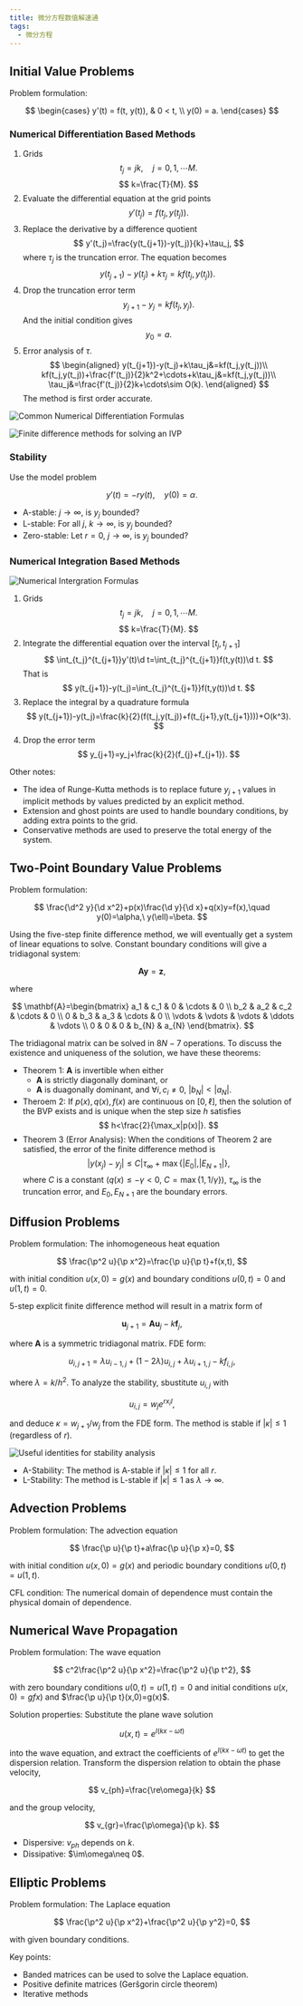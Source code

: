 ```yaml
---
title: 微分方程数值解速通
tags:
  - 微分方程
---
```


## Initial Value Problems

Problem formulation:

$$
\begin{cases}
    y'(t) = f(t, y(t)), & 0 < t, \\
    y(0) = a.
\end{cases}
$$

### Numerical Differentiation Based Methods

1. Grids
   $$
   t_j=jk,\quad j=0,1,\cdots M.
   $$
   $$
   k=\frac{T}{M}.
   $$
2. Evaluate the differential equation at the grid points
   $$
   y'(t_j)=f(t_j,y(t_j)).
   $$
3. Replace the derivative by a difference quotient
   $$
   y'(t_j)=\frac{y(t_{j+1})-y(t_j)}{k}+\tau_j,
   $$
   where $\tau_j$ is the truncation error. The equation becomes
   $$
   y(t_{j+1})-y(t_j)+k\tau_j=kf(t_j,y(t_j)).\
   $$
4. Drop the truncation error term
   $$
   y_{j+1}-y_j=kf(t_j,y_j).
   $$
   And the initial condition gives
   $$
   y_0=a.
   $$
5. Error analysis of $\tau$.
   $$
   \begin{aligned}
        y(t_{j+1})-y(t_j)+k\tau_j&=kf(t_j,y(t_j))\\
        kf(t_j,y(t_j))+\frac{f'(t_j)}{2}k^2+\cdots+k\tau_j&=kf(t_j,y(t_j))\\
        \tau_j&=\frac{f'(t_j)}{2}k+\cdots\sim O(k).
   \end{aligned}
   $$
   The method is first order accurate.

![Common Numerical Differentiation Formulas](https://img.duanyll.com/img/20240904163930.png)

![Finite difference methods for solving an IVP](https://img.duanyll.com/img/20240904164016.png)

### Stability

Use the model problem

$$
y'(t)=-ry(t),\quad y(0)=\alpha.
$$

- A-stable: $j\to\infty$, is $y_j$ bounded?
- L-stable: For all $j$, $k\to\infty$, is $y_j$ bounded?
- Zero-stable: Let $r=0$, $j\to\infty$, is $y_j$ bounded?

### Numerical Integration Based Methods

![Numerical Intergration Formulas](https://img.duanyll.com/img/20240904164112.png)

1. Grids
   $$
   t_j=jk,\quad j=0,1,\cdots M.
   $$
   $$
   k=\frac{T}{M}.
   $$
2. Integrate the differential equation over the interval $[t_j,t_{j+1}]$
   $$
   \int_{t_j}^{t_{j+1}}y'(t)\d t=\int_{t_j}^{t_{j+1}}f(t,y(t))\d t.
   $$
   That is
   $$
   y(t_{j+1})-y(t_j)=\int_{t_j}^{t_{j+1}}f(t,y(t))\d t.
   $$
3. Replace the integral by a quadrature formula
   $$
   y(t_{j+1})-y(t_j)=\frac{k}{2}(f(t_j,y(t_j))+f(t_{j+1},y(t_{j+1})))+O(k^3).
   $$
4. Drop the error term
   $$
    y_{j+1}=y_j+\frac{k}{2}(f_{j}+f_{j+1}).
   $$

Other notes:

- The idea of Runge-Kutta methods is to replace future $y_{j+1}$ values in implicit methods by values predicted by an explicit method.
- Extension and ghost points are used to handle boundary conditions, by adding extra points to the grid.
- Conservative methods are used to preserve the total energy of the system.

## Two-Point Boundary Value Problems

Problem formulation:

$$
\frac{\d^2 y}{\d x^2}+p(x)\frac{\d y}{\d x}+q(x)y=f(x),\quad y(0)=\alpha,\ y(\ell)=\beta.
$$

Using the five-step finite difference method, we will eventually get a system of linear equations to solve. Constant boundary conditions will give a tridiagonal system:

$$
\mathbf{A}\mathbf{y}=\mathbf{z},
$$

where

$$
\mathbf{A}=\begin{bmatrix}
    a_1 & c_1 & 0 & \cdots & 0 \\
    b_2 & a_2 & c_2 & \cdots & 0 \\
    0 & b_3 & a_3 & \cdots & 0 \\
    \vdots & \vdots & \vdots & \ddots & \vdots \\
    0 & 0 & 0 & b_{N} & a_{N}
\end{bmatrix}.
$$

The tridiagonal matrix can be solved in $8N-7$ operations. To discuss the existence and uniqueness of the solution, we have these theorems:

- Theorem 1: $\mathbf{A}$ is invertible when either
  - $\mathbf{A}$ is strictly diagonally dominant, or
  - $\mathbf{A}$ is duagonally dominant, and $\forall i, c_i\neq 0$, $|b_N| < |a_N|$.
- Theroem 2: If $p(x), q(x), f(x)$ are continuous on $[0,\ell]$, then the solution of the BVP exists and is unique when the step size $h$ satisfies
  $$
  h<\frac{2}{\max_x|p(x)|}.
  $$
- Theorem 3 (Error Analysis): When the conditions of Theorem 2 are satisfied, the error of the finite difference method is
  $$
  |y(x_j)-y_j|\leq C|\tau_\infty+\max\{|E_0|,|E_{N+1}|\},
  $$
  where $C$ is a constant ($q(x)\leq -\gamma<0$, $C=\max\{1,1/\gamma\}$), $\tau_\infty$ is the truncation error, and $E_0, E_{N+1}$ are the boundary errors.

## Diffusion Problems

Problem formulation: The inhomogeneous heat equation

$$
\frac{\p^2 u}{\p x^2}=\frac{\p u}{\p t}+f(x,t),
$$

with initial condition $u(x,0)=g(x)$ and boundary conditions $u(0,t)=0$ and $u(1,t)=0$.

5-step explicit finite difference method will result in a matrix form of

$$
\mathbf{u}_{j+1}=\mathbf{Au}_j-k\mathbf{f}_j,
$$

where $\mathbf{A}$ is a symmetric tridiagonal matrix. FDE form:

$$
u_{i,j+1}=\lambda u_{i-1,j}+(1-2\lambda)u_{i,j}+\lambda u_{i+1,j}-k f_{i,j},
$$

where $\lambda=k/h^2$. To analyze the stability, sbustitute $u_{i,j}$ with

$$
u_{i,j}=w_je^{rx_iI},
$$

and deduce $\kappa=w_{j+1}/w_j$ from the FDE form. The method is stable if $|\kappa|\leq 1$ (regardless of $r$).

![Useful identities for stability analysis](https://img.duanyll.com/img/20240904230607.png)

- A-Stability: The method is A-stable if $|\kappa|\leq 1$ for all $r$.
- L-Stability: The method is L-stable if $|\kappa|\leq 1$ as $\lambda\to\infty$.

## Advection Problems

Problem formulation: The advection equation

$$
\frac{\p u}{\p t}+a\frac{\p u}{\p x}=0,
$$

with initial condition $u(x,0)=g(x)$ and periodic boundary conditions $u(0,t)=u(1,t)$.

CFL condition: The numerical domain of dependence must contain the physical domain of dependence.

## Numerical Wave Propagation

Problem formulation: The wave equation

$$
c^2\frac{\p^2 u}{\p x^2}=\frac{\p^2 u}{\p t^2},
$$

with zero boundary conditions $u(0,t)=u(1,t)=0$ and initial conditions $u(x,0)=gfx)$ and $\frac{\p u}{\p t}(x,0)=g(x)$.

Solution properties: Substitute the plane wave solution

$$
u(x, t)=e^{I(kx-\omega t)}
$$

into the wave equation, and extract the coefficients of $e^{I(kx-\omega t)}$ to get the dispersion relation. Transform the dispersion relation to obtain the phase velocity,

$$
v_{ph}=\frac{\re\omega}{k}
$$

and the group velocity,

$$
v_{gr}=\frac{\p\omega}{\p k}.
$$

- Dispersive: $v_{ph}$ depends on $k$.
- Dissipative: $\im\omega\neq 0$.

## Elliptic Problems

Problem formulation: The Laplace equation

$$
\frac{\p^2 u}{\p x^2}+\frac{\p^2 u}{\p y^2}=0,
$$

with given boundary conditions.

Key points:

- Banded matrices can be used to solve the Laplace equation.
- Positive definite matrices (Geršgorin circle theorem)
- Iterative methods
